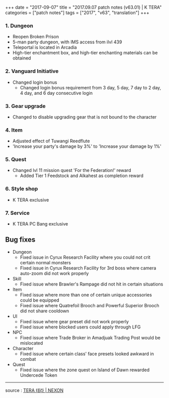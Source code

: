 +++
date = "2017-09-07"
title = "2017.09.07 patch notes (v63.01) | K TERA"
categories = ["patch notes"]
tags = ["2017", "v63", "translation"]
+++

### 1. Dungeon
- Reopen Broken Prison
- 5-man party dungeon, with IMS access from ilvl 439
- Teleportal is located in Arcadia
- High-tier enchantment box, and high-tier enchanting materials can be obtained

### 2. Vanguard Initiative
- Changed login bonus
  - Changed login bonus requirement from 3 day, 5 day, 7 day to 2 day, 4 day, and 6 day consecutive login

### 3. Gear upgrade
- Changed to disable upgrading gear that is not bound to the character

### 4. Item
- Adjusted effect of Tuwangi Reedflute
- 'Increase your party's damage by 3%' to 'Increase your damage by 1%'

### 5. Quest
- Changed lvl 11 mission quest 'For the Federation!' reward
  - Added Tier 1 Feedstock and Alkahest as completion reward

### 6. Style shop
- K TERA exclusive

### 7. Service
- K TERA PC Bang exclusive

## Bug fixes

- Dungeon
  - Fixed issue in Cyrux Research Facility where you could not crit certain normal monsters
  - Fixed issue in Cyrux Research Facility for 3rd boss where camera auto-zoom did not work properly
- Skill
  - Fixed issue where Brawler's Rampage did not hit in certain situations
- Item
  - Fixed issue where more than one of certain unique accessories could be equipped
  - Fixed issue where Quatrefoil Brooch and Powerful Superior Brooch did not share cooldown
- UI
  - Fixed issue where gear preset did not work properly
  - Fixed issue where blocked users could apply through LFG
- NPC
  - Fixed issue where Trade Broker in Amadjuak Trading Post would be mislocated
- Character
  - Fixed issue where certain class' face presets looked awkward in combat
- Quest
  - Fixed issue where the zone quest on Island of Dawn rewarded Undercede Token

----

source : [TERA 테라 | NEXON](http://tera.nexon.com/news/update/view.aspx?n4articlesn=296)
